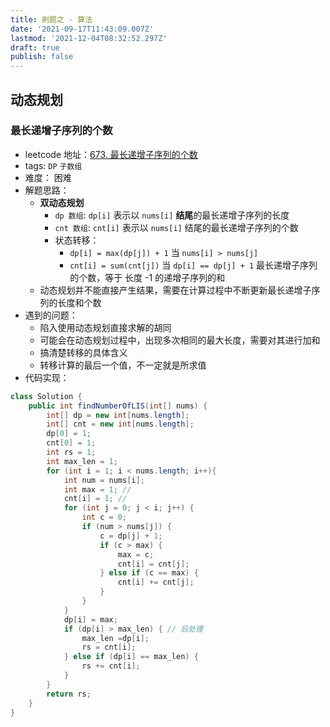 ```yaml
---
title: 刷题之 - 算法
date: '2021-09-17T11:43:09.007Z'
lastmod: '2021-12-04T08:32:52.297Z'
draft: true
publish: false
---
```


## 动态规划

### 最长递增子序列的个数

- leetcode 地址：[673. 最长递增子序列的个数](https://leetcode-cn.com/problems/number-of-longest-increasing-subsequence/)
- tags: `DP` `子数组`
- 难度： 困难
- 解题思路：
  - **双动态规划**
    - `dp 数组`: `dp[i]` 表示以 `nums[i]` **结尾**的最长递增子序列的长度
    - `cnt 数组`: `cnt[i]` 表示以 `nums[i]` 结尾的最长递增子序列的个数
    - 状态转移：
      - `dp[i] = max(dp[j]) + 1` 当 `nums[i] > nums[j]`
      - `cnt[i] = sum(cnt[j])` 当 `dp[i] == dp[j] + 1` 最长递增子序列的个数，等于 长度 -1 的递增子序列的和
  - 动态规划并不能直接产生结果，需要在计算过程中不断更新最长递增子序列的长度和个数
- 遇到的问题：
  - 陷入使用动态规划直接求解的胡同
  - 可能会在动态规划过程中，出现多次相同的最大长度，需要对其进行加和
  - 搞清楚转移的具体含义
  - 转移计算的最后一个值，不一定就是所求值
- 代码实现：
```java
class Solution {
    public int findNumberOfLIS(int[] nums) {
        int[] dp = new int[nums.length];
        int[] cnt = new int[nums.length];
        dp[0] = 1;
        cnt[0] = 1;
        int rs = 1;
        int max_len = 1;
        for (int i = 1; i < nums.length; i++){
            int num = nums[i];
            int max = 1; //
            cnt[i] = 1; // 
            for (int j = 0; j < i; j++) {
                int c = 0;
                if (num > nums[j]) {
                    c = dp[j] + 1;
                    if (c > max) {
                        max = c;
                        cnt[i] = cnt[j];
                    } else if (c == max) {
                        cnt[i] += cnt[j];
                    }
                } 
            }
            dp[i] = max;
            if (dp[i] > max_len) { // 后处理
                max_len =dp[i];
                rs = cnt[i];
            } else if (dp[i] == max_len) {
                rs += cnt[i];
            }
        }
        return rs;
    }
}
```
